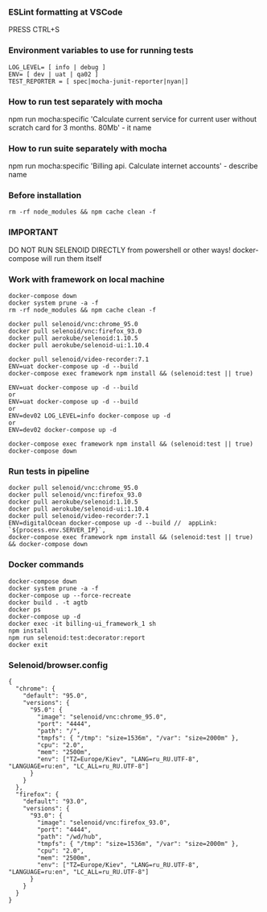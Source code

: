 ### ESLint formatting at VSCode
PRESS CTRL+S
### Environment variables to use for running tests
```
LOG_LEVEL= [ info | debug ]
ENV= [ dev | uat | qa02 ]
TEST_REPORTER = [ spec|mocha-junit-reporter|nyan|]
```
### How to run test separately with mocha
npm run mocha:specific 'Calculate current service for current user without scratch card for 3 months. 80Mb' - it name
### How to run suite separately with mocha
npm run mocha:specific 'Billing api. Calculate internet accounts' - describe name
### Before installation
```
rm -rf node_modules && npm cache clean -f
```
### IMPORTANT
DO NOT RUN SELENOID DIRECTLY from powershell or other ways! docker-compose will run them itself
### Work with framework on local machine
```
docker-compose down
docker system prune -a -f
rm -rf node_modules && npm cache clean -f

docker pull selenoid/vnc:chrome_95.0
docker pull selenoid/vnc:firefox_93.0
docker pull aerokube/selenoid:1.10.5
docker pull aerokube/selenoid-ui:1.10.4

docker pull selenoid/video-recorder:7.1
ENV=uat docker-compose up -d --build
docker-compose exec framework npm install && (selenoid:test || true)
```
```
ENV=uat docker-compose up -d --build
or
ENV=uat docker-compose up -d --build
or
ENV=dev02 LOG_LEVEL=info docker-compose up -d
or
ENV=dev02 docker-compose up -d
```
```
docker-compose exec framework npm install && (selenoid:test || true)
docker-compose down
```
### Run tests in pipeline
```
docker pull selenoid/vnc:chrome_95.0
docker pull selenoid/vnc:firefox_93.0
docker pull aerokube/selenoid:1.10.5
docker pull aerokube/selenoid-ui:1.10.4
docker pull selenoid/video-recorder:7.1
ENV=digitalOcean docker-compose up -d --build //  appLink: `${process.env.SERVER_IP}`,
docker-compose exec framework npm install && (selenoid:test || true) && docker-compose down
```
### Docker commands
```
docker-compose down
docker system prune -a -f
docker-compose up --force-recreate
docker build . -t agtb
docker ps
docker-compose up -d
docker exec -it billing-ui_framework_1 sh
npm install
npm run selenoid:test:decorator:report
docker exit
```



### Selenoid/browser.config
```
{
  "chrome": {
    "default": "95.0",
    "versions": {
      "95.0": {
        "image": "selenoid/vnc:chrome_95.0",
        "port": "4444",
        "path": "/",
        "tmpfs": { "/tmp": "size=1536m", "/var": "size=2000m" },
        "cpu": "2.0",
        "mem": "2500m",
        "env": ["TZ=Europe/Kiev", "LANG=ru_RU.UTF-8", "LANGUAGE=ru:en", "LC_ALL=ru_RU.UTF-8"]
      }
    }
  },
  "firefox": {
    "default": "93.0",
    "versions": {
      "93.0": {
        "image": "selenoid/vnc:firefox_93.0",
        "port": "4444",
        "path": "/wd/hub",
        "tmpfs": { "/tmp": "size=1536m", "/var": "size=2000m" },
        "cpu": "2.0",
        "mem": "2500m",
        "env": ["TZ=Europe/Kiev", "LANG=ru_RU.UTF-8", "LANGUAGE=ru:en", "LC_ALL=ru_RU.UTF-8"]
      }
    }
  }
}
```